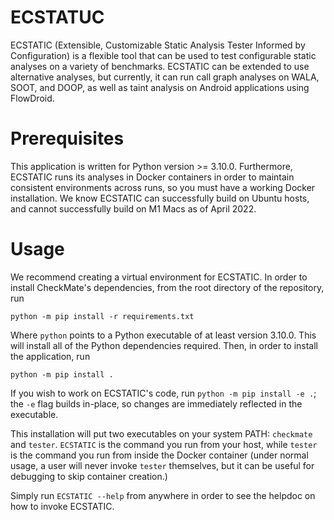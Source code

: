 # ECSTATUC

ECSTATIC (Extensible, Customizable Static Analysis Tester Informed by Configuration) is a flexible tool that can be used to test configurable 
static analyses on a variety of benchmarks.
ECSTATIC can be extended to use alternative analyses, but currently, it can run 
call graph analyses on WALA, SOOT, and DOOP, as well as taint analysis on Android
applications using FlowDroid.

# Prerequisites
This application is written for Python version >= 3.10.0. Furthermore, 
ECSTATIC runs its analyses in Docker containers in order to maintain consistent
environments across runs, so you must have a working Docker installation.
We know ECSTATIC can successfully build on Ubuntu hosts, and cannot successfully 
build on M1 Macs as of April 2022.

# Usage

We recommend creating a virtual environment for ECSTATIC. In order to install 
CheckMate's dependencies, from the root directory of the repository, run

`python -m pip install -r requirements.txt`

Where `python` points to a Python executable of at least version 3.10.0. 
This will install all of the Python dependencies required. Then, in order to install
the application, run

`python -m pip install .`

If you wish to work on ECSTATIC's code, run `python -m pip install -e .`; the `-e` 
flag builds in-place, so changes are immediately reflected in the executable.

This installation will put two executables on your system PATH: `checkmate` and
`tester`. `ECSTATIC` is the command you run from your host, while `tester` 
is the command you run from inside the Docker container (under normal usage, a user
will never invoke `tester` themselves, but it can be useful for debugging to skip
container creation.)

Simply run `ECSTATIC --help` from anywhere in order to see the helpdoc on how to
invoke ECSTATIC.
